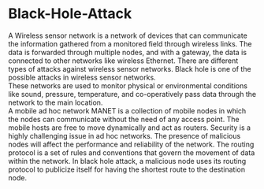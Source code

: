 # Black-Hole-Attack
A Wireless sensor network is a network of devices that can communicate the information 
gathered from a monitored field through wireless links. The data is forwarded through multiple 
nodes, and with a gateway, the data is connected to other networks like wireless Ethernet. There 
are different types of attacks against wireless sensor networks. Black hole is one of the possible 
attacks in wireless sensor networks.  
These networks are used to monitor physical or environmental conditions like sound, pressure, 
temperature, and co-operatively pass data through the network to the main location.  
A mobile ad hoc network MANET is a collection of mobile nodes in which the nodes can 
communicate without the need of any access point. The mobile hosts are free to move 
dynamically and act as routers. Security is a highly challenging issue in ad hoc networks. The 
presence of malicious nodes will affect the performance and reliability of the network. 
The routing protocol is a set of rules and conventions that govern the movement of data within 
the network. In black hole attack, a malicious node uses its routing protocol to publicize itself for 
having the shortest route to the destination node. 
